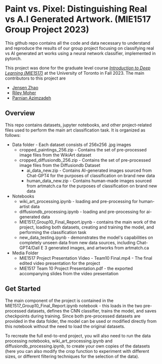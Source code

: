 # Paint vs. Pixel: Distinguishing Real vs A.I Generated Artwork. (MIE1517 Group Project 2023)
This github repo contains all the code and data necessary to understand and reproduce the results of our group project focusing on classifying real vs AI generated art works using a neural network classifier, implemented in pytorch.

This project was done for the graduate level course  *[Introduction to Deep Learning (MIE1517)](https://www.mie.utoronto.ca/programs/graduate/course-descriptions/#MIE1517H)* at the University of Toronto in Fall 2023.
The main contributors to this project are
- [Jensen Zhao](https://www.linkedin.com/in/jensen-zhao)
- [Riley Moher](https://linktr.ee/rileymomo)
- [Parnian Azimzadeh](https://www.linkedin.com/in/parnian-azimzadeh)

##  Overview
This repo contains datasets, jupyter notebooks, and other project-related files used to perform the main art classification task. It is organized as follows:

 - Data folder - Each dataset consists of 256x256 .jpg images
	 - cropped_paintings_256.zip - Contains the set of pre-processed image files from the WikiArt dataset
	 - cropped_diffusiondb_256.zip - Contains the set of pre-processed image files from the Diffusiondb Dataset
    	 - ai_data_new.zip - Contains AI-generated images sourced from Chat-GPT4 for the purposes of classification on brand new data
         - human_data_new.zip - Contains human-made images sourced from artmatch.ca for the purposes of classification on brand new data
 - Notebooks
	 - wiki_art_processing.ipynb - loading and pre-processing for human-artist data
	 - diffusiondb_processing.ipynb - loading and pre-processing for ai-generated data
	 - MIE1517_Group10_Final_Report.ipynb - contains the main work of the project, loading both datasets, creating and training the model, and performing the classification task
	 - new_data_testing.ipynb - demonstrates the model's capabilities on completely unseen data from new data sources, including Chat-GPT4/Dall E 3 generated images, and artworks from artmatch.ca
 - Media Folder
	 - MIE1517 Project Presentation Video - Team10 Final.mp4 - The final edited video presentation for the project
	 - MIE1517 Team 10 Project Presentation.pdf - the exported accompanying slides from the video presentation

## Get Started
The main component of the project is contained in the MIE1517_Group10_Final_Report.ipynb notebook - this loads in the two pre-processed datasets, defines the CNN classifier, trains the model, and saves checkpoints during training. Since both pre-processed datasets are provided in the data folder, the model can be used or modified directly from this notebook without the need to load the original datasets. 

To recreate the full end-to-end project, you will also need to run the data processing notebooks, wiki_art_processing.ipynb and diffusiondb_processing.ipynb, to create your own copies of the datasets (here you can also modify the crop function to experiment with different sizes, or different filtering techniques for the selection of the data). 
